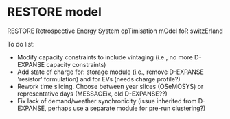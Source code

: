# RESTORE model
RESTORE	Retrospective Energy System opTimisation mOdel foR switzErland

To do list:
- Modify capacity constraints to include vintaging (i.e., no more D-EXPANSE capacity constraints)
- Add state of charge for: storage module (i.e., remove D-EXPANSE 'resistor' formulation) and for EVs (needs charge profile?)
- Rework time slicing. Choose between year slices (OSeMOSYS) or representative days (MESSAGEix, old D-EXPANSE??)
- Fix lack of demand/weather synchronicity (issue inherited from D-EXPANSE, perhaps use a separate module for pre-run clustering?)